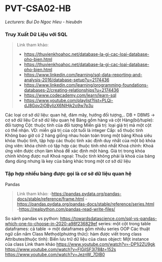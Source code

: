 ﻿# PVT-CSA02-HB
 *Lecturers: Bui Do Ngoc Hieu - hieubdn*
### Truy Xuất Dữ Liệu với SQL
>Link tham khảo:
>- https://thuvienkhoahoc.net/database-la-gi-cac-loai-database-pho-bien.html
>- https://thuvienkhoahoc.net/database-la-gi-cac-loai-database-pho-bien.html
>- https://www.linkedin.com/learning/sql-data-reporting-and-analysis-2016/database-setup?u=2174436
>- https://www.linkedin.com/learning/programming-foundations-databases-2/creating-relationships?u=2174436
>- https://www.codecademy.com/learn/learn-sql
>- https://www.youtube.com/playlist?list=PLQi-dJ8Gqv2jOBylizX6NlHjk2o9w7p3u

Các loại cơ sở dữ liệu: quan hệ, đám mây, hướng đối tượng,..
DB + DBMS -> cơ sở dữ liệu
 Cơ sở dữ liệu quan hệ
Bảng gồm hàng và cột
Hàng(bộ/tuple): đối tượng
Cột: thuộc tính của đối tượng
Miền giá trị: loại giá trị mà một cột có thể nhận. VD: miền giá trị của cột tuổi là integer
Cấp: số thuộc tính 
Không bao giờ có 2 hàng giống nhau hoàn toàn trong một bảng
Khoá
siêu khóa: thuộc tính, tập hợp các thuộc tính xác định duy nhất của một bộ
 khóa ứng viên: khóa chính có tập hợp các thuộc tính nhỏ nhất
Khoá chính: Khoá ứng viên được chọn làm khoá để xác định một hàng. Giá trị trong khóa chính không được null
Khoá ngoại: Thuộc tính không phải là khoá của bảng đang dùng nhưng là key của bảng khác trong một cơ sở dữ liệu 

### Tập hợp nhiều bảng được gọi là cơ sở dữ liệu quan hệ
Pandas
> Link tham khảo:
> -https://pandas.pydata.org/pandas-docs/stable/reference/frame.html
> -https://pandas.pydata.org/pandas-docs/stable/reference/series.html
> -https://realpython.com/pandas-read-write-files/

So sánh pandas vs python:
https://towardsdatascience.com/sql-vs-pandas-which-one-to-choose-in-2020-a98f236829ef
series: một cột trong table
dataframes: cả table -> một dataframes gồm nhiều series
OOP
Các thuật ngữ cần nắm
Class
Method(phương thức): hàm được viết trong class
Attributes(thuộc tính): Biến lưu trữ dữ liệu của class
object: Một instance của class
Link tham khảo
https://www.youtube.com/watch?v=-DP1i2ZU9gk
https://www.youtube.com/watch?v=FlGjISF3l78&t=152s
https://www.youtube.com/watch?v=JeznW_7DlB0



